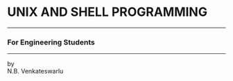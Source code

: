 # UNIX AND SHELL PROGRAMMING
------------------------------
### For Engineering Students
------------------------------

 by  
 N.B. Venkateswarlu
